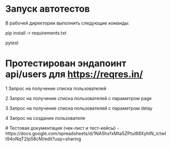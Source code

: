 # Запуск автотестов
<p>В рабочей директории выполнить следующие команды: </p>
<p>
pip install -r requirements.txt
</p>
<p>
pytest
</p>

# Протестирован эндапоинт api/users для https://reqres.in/
<p>
  1 Запрос на получение списка пользователей
</p>
<p>
  2 Запрос на получение списка пользователей с параметром page
</p>
<p>
  3 Запрос на получение списка пользователей с параметром delay
</p>
<p>
  4 Запрос на создание пользователя
</p>
 # Тестовая документация (чек-лист и тест-кейсы) - https://docs.google.com/spreadsheets/d/1NA5hxfxMta5ZPtul88XyhIN_lctwIt94oNqT2Ip58cM/edit?usp=sharing
